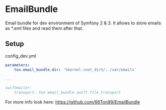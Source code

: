 # EmailBundle

Email bundle for dev environment of Symfony 2 & 3. It allows to store emails as *.eml files and read them after that.


## Setup

config_dev.yml

```yaml
parameters:
    ton.email_bundle.dir: '%kernel.root_dir%/../var/emails'

...
    
swiftmailer:
    transport: ton.email_bundle.swift.file_transport
```

For more info look here: https://github.com/66Ton99/EmailBundle
